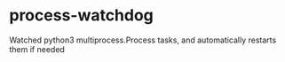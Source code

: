 # process-watchdog
Watched python3 multiprocess.Process tasks, and automatically restarts them if needed
